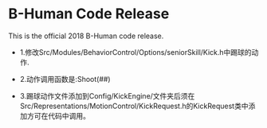 # B-Human Code Release

This is the official 2018 B-Human code release.
* 1.修改Src/Modules/BehaviorControl/Options/seniorSkill/Kick.h中踢球的动作.  

* 2.动作调用函数是:Shoot(##)

* 3.踢球动作文件添加到Config/KickEngine/文件夹后须在Src/Representations/MotionControl/KickRequest.h的KickRequest类中添加方可在代码中调用。
